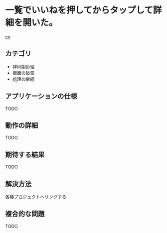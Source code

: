 # 一覧でいいねを押してからタップして詳細を開いた。

[en](README.md)


## カテゴリ

- 非同期処理
- 画面の破棄
- 処理の継続

## アプリケーションの仕様

TODO

## 動作の詳細

TODO

## 期待する結果

TODO

## 解決方法

各種プロジェクトへリンクする


## 複合的な問題

TODO